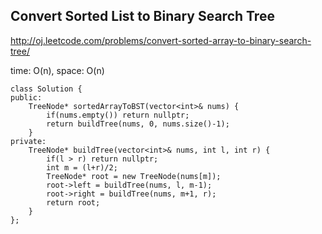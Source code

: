 ## Convert Sorted List to Binary Search Tree

http://oj.leetcode.com/problems/convert-sorted-array-to-binary-search-tree/ 

time: O(n), space: O(n)

```
class Solution {
public:
    TreeNode* sortedArrayToBST(vector<int>& nums) {
        if(nums.empty()) return nullptr;
        return buildTree(nums, 0, nums.size()-1);
    }
private:
    TreeNode* buildTree(vector<int>& nums, int l, int r) {
        if(l > r) return nullptr;
        int m = (l+r)/2;
        TreeNode* root = new TreeNode(nums[m]);
        root->left = buildTree(nums, l, m-1);
        root->right = buildTree(nums, m+1, r);
        return root;
    }
};
```
